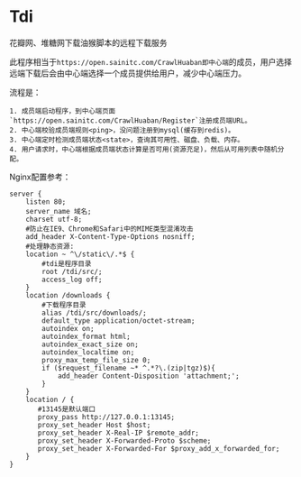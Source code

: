 # Tdi
花瓣网、堆糖网下载油猴脚本的远程下载服务

此程序相当于`https://open.sainitc.com/CrawlHuaban即中心端`的成员，用户选择远端下载后会由中心端选择一个成员提供给用户，减少中心端压力。

流程是：

    1. 成员端启动程序，到中心端页面`https://open.sainitc.com/CrawlHuaban/Register`注册成员端URL。
    2. 中心端校验成员端规则<ping>，没问题注册到mysql(缓存到redis)。
    3. 中心端定时检测成员端状态<state>，查询其可用性、磁盘、负载、内存。
    4. 用户请求时，中心端根据成员端状态计算是否可用(资源充足)，然后从可用列表中随机分配。


Nginx配置参考：
```
server {
    listen 80;
    server_name 域名;
    charset utf-8;
    #防止在IE9、Chrome和Safari中的MIME类型混淆攻击
    add_header X-Content-Type-Options nosniff;
    #处理静态资源:
    location ~ ^\/static\/.*$ {
        #tdi是程序目录
        root /tdi/src/;
        access_log off;
    }
    location /downloads {
        #下载程序目录
        alias /tdi/src/downloads/;
        default_type application/octet-stream;
        autoindex on;
        autoindex_format html;
        autoindex_exact_size on;
        autoindex_localtime on; 
        proxy_max_temp_file_size 0;
        if ($request_filename ~* ^.*?\.(zip|tgz)$){
            add_header Content-Disposition 'attachment;';
        }
    }
    location / {
       #13145是默认端口
       proxy_pass http://127.0.0.1:13145;
       proxy_set_header Host $host;
       proxy_set_header X-Real-IP $remote_addr;
       proxy_set_header X-Forwarded-Proto $scheme;
       proxy_set_header X-Forwarded-For $proxy_add_x_forwarded_for;
    }
}

```